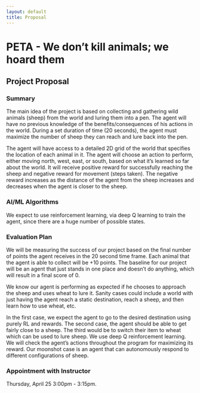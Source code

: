 ```yaml
---
layout: default
title: Proposal
---
```


# PETA - We don’t kill animals; we hoard them

## Project Proposal

### Summary

The main idea of the project is based on collecting and gathering wild animals (sheep) from the world and luring them into a pen. The agent will have no previous knowledge of the benefits/consequences of his actions in the world. During a set duration of time (20 seconds), the agent must maximize the number of sheep they can reach and lure back into the pen.

The agent will have access to a detailed 2D grid of the world that specifies the location of each animal in it. The agent will choose an action to perform, either moving north, west, east, or south, based on what it’s learned so far about the world. It will receive positive reward for successfully reaching the sheep and negative reward for movement (steps taken). The negative reward increases as the distance of the agent from the sheep increases and decreases when the agent is closer to the sheep.

### AI/ML Algorithms

We expect to use reinforcement learning, via deep Q learning to train the agent, since there are a huge number of possible states. 

### Evaluation Plan

We will be measuring the success of our project based on the final number of points the agent receives in the 20 second time frame. Each animal that the agent is able to collect will be +10 points. The baseline for our project will be an agent that just stands in one place and doesn’t do anything, which will result in a final score of 0.

We know our agent is performing as expected if he chooses to approach the sheep and uses wheat to lure it. Sanity cases could include a world with just having the agent reach a static destination, reach a sheep, and then learn how to use wheat, etc.

In the first case, we expect the agent to go to the desired destination using purely RL and rewards. The second case, the agent should be able to get fairly close to a sheep.  The third would be to switch their item to wheat which can be used to lure sheep. We use deep Q reinforcement learning. We will check the agent’s actions throughout the program for maximizing its reward. Our moonshot case is an agent that can autonomously respond to different configurations of sheep.

### Appointment with Instructor

Thursday, April 25 3:00pm - 3:15pm.
